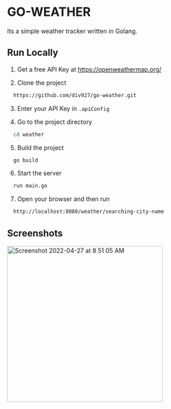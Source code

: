 
# GO-WEATHER

Its a simple weather tracker written in Golang.


## Run Locally

1. Get a free API Key at https://openweathermap.org/

2. Clone the project

```bash
  https://github.com/div927/go-weather.git
```

3. Enter your API Key in `.apiConfig`

4. Go to the project directory

```bash
  cd weather
```

5. Build the project
```bash
  go build
```
6. Start the server
```bash
  run main.go
```
7. Open your browser and then run 
```bash
  http://localhost:8080/weather/searching-city-name
```
    
## Screenshots


<img width="362" alt="Screenshot 2022-04-27 at 8 51 05 AM" src="https://user-images.githubusercontent.com/13753196/165433591-05ec1606-9344-4612-8772-1fc726e615b1.png">

    
